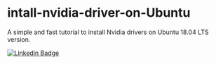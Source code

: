 # intall-nvidia-driver-on-Ubuntu
A simple and fast tutorial to install Nvidia drivers on Ubuntu 18.04 LTS version.


[![Linkedin Badge](https://images.bjorn3d.com/Material/revimages/video/Nvidia_GTX680/NV_GF_GTX_preferred_badge_FOR_WEB_ONLY.png)](https://www.linkedin.com/in/italo-de-pontes-oliveira/)
